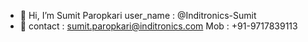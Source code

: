 - 👋 Hi, I’m Sumit Paropkari                           user_name : @Inditronics-Sumit 
- 🌱 contact : sumit.paropkari@inditronics.com         Mob : +91-9717839113

<!---
Inditronics-Sumit/Inditronics-Sumit is a ✨ special ✨ repository because its `README.md` (this file) appears on your GitHub profile.
You can click the Preview link to take a look at your changes.
--->

